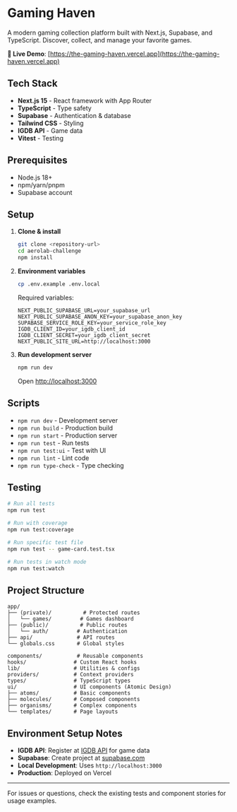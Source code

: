 # Gaming Haven

A modern gaming collection platform built with Next.js, Supabase, and TypeScript. Discover, collect, and manage your favorite games.

**🚀 Live Demo**: [https://the-gaming-haven.vercel.app](https://the-gaming-haven.vercel.app)

## Tech Stack

- **Next.js 15** - React framework with App Router
- **TypeScript** - Type safety
- **Supabase** - Authentication & database
- **Tailwind CSS** - Styling
- **IGDB API** - Game data
- **Vitest** - Testing

## Prerequisites

- Node.js 18+
- npm/yarn/pnpm
- Supabase account

## Setup

1. **Clone & install**

   ```bash
   git clone <repository-url>
   cd aerolab-challenge
   npm install
   ```

2. **Environment variables**

   ```bash
   cp .env.example .env.local
   ```

   Required variables:

   ```env
   NEXT_PUBLIC_SUPABASE_URL=your_supabase_url
   NEXT_PUBLIC_SUPABASE_ANON_KEY=your_supabase_anon_key
   SUPABASE_SERVICE_ROLE_KEY=your_service_role_key
   IGDB_CLIENT_ID=your_igdb_client_id
   IGDB_CLIENT_SECRET=your_igdb_client_secret
   NEXT_PUBLIC_SITE_URL=http://localhost:3000
   ```

3. **Run development server**

   ```bash
   npm run dev
   ```

   Open [http://localhost:3000](http://localhost:3000)

## Scripts

- `npm run dev` - Development server
- `npm run build` - Production build
- `npm run start` - Production server
- `npm run test` - Run tests
- `npm run test:ui` - Test with UI
- `npm run lint` - Lint code
- `npm run type-check` - Type checking

## Testing

```bash
# Run all tests
npm run test

# Run with coverage
npm run test:coverage

# Run specific test file
npm run test -- game-card.test.tsx

# Run tests in watch mode
npm run test:watch
```

## Project Structure

```
app/
├── (private)/          # Protected routes
│   └── games/         # Games dashboard
├── (public)/          # Public routes
│   └── auth/         # Authentication
├── api/              # API routes
└── globals.css       # Global styles

components/           # Reusable components
hooks/               # Custom React hooks
lib/                 # Utilities & configs
providers/           # Context providers
types/               # TypeScript types
ui/                  # UI components (Atomic Design)
├── atoms/           # Basic components
├── molecules/       # Composed components
├── organisms/       # Complex components
└── templates/       # Page layouts
```

## Environment Setup Notes

- **IGDB API**: Register at [IGDB API](https://api.igdb.com) for game data
- **Supabase**: Create project at [supabase.com](https://supabase.com)
- **Local Development**: Uses `http://localhost:3000`
- **Production**: Deployed on Vercel

---

For issues or questions, check the existing tests and component stories for usage examples.
